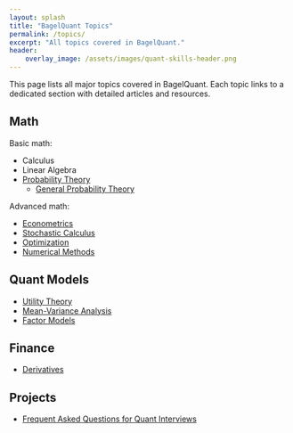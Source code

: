```yaml
---
layout: splash
title: "BagelQuant Topics"
permalink: /topics/
excerpt: "All topics covered in BagelQuant."
header: 
    overlay_image: /assets/images/quant-skills-header.png
---
```


This page lists all major topics covered in BagelQuant. Each topic links to a dedicated section with detailed articles and resources.

## Math

Basic math:

- Calculus
- Linear Algebra
- [Probability Theory](math-basic/probability/probability.md)
  - [General Probability Theory](math-basic/probability/general-probability-theory.md)

Advanced math:

- [Econometrics](math-advanced/econometrics/econometrics.md)
- [Stochastic Calculus](math-advanced/stochastic-calculus/stochastic-calculus.md)
- [Optimization](math-advanced/optimization/optimization.md)
- [Numerical Methods](math-advanced/numerical-methods/numerical-methods.md)

## Quant Models

- [Utility Theory](quant-models/utility-theory/utility-theory.md)
- [Mean-Variance Analysis](quant-models/mean-variance/mean-variance.md)
- [Factor Models](quant-models/factor-models/factor-models.md)

## Finance

- [Derivatives](finance/derivatives/derivatives.md)

## Projects

- [Frequent Asked Questions for Quant Interviews](projects-directory/quant-interview-faq.md)
